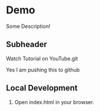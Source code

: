 # Demo

Some Description!

## Subheader


Watch Tutorial on YouTube.git 

Yes I am pushing this to github

## Local Development

1. Open index.html in your browser.
